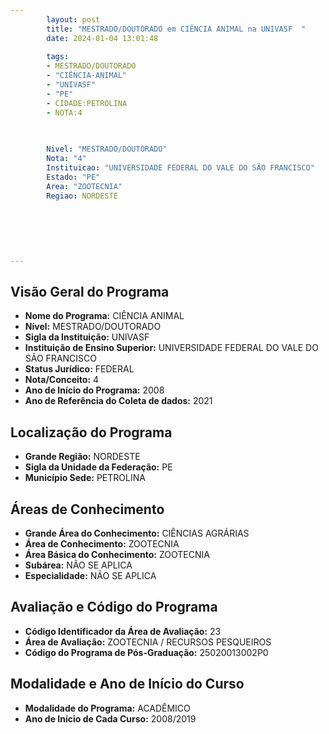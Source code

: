 ```yaml
---
        layout: post
        title: "MESTRADO/DOUTORADO em CIÊNCIA ANIMAL na UNIVASF  "
        date: 2024-01-04 13:01:48
     
        tags:
        - MESTRADO/DOUTORADO
        - "CIÊNCIA-ANIMAL"
        - "UNIVASF"
        - "PE"
        - CIDADE:PETROLINA
        - NOTA:4
        
       

        Nivel: "MESTRADO/DOUTORADO"
        Nota: "4"
        Instituicao: "UNIVERSIDADE FEDERAL DO VALE DO SÃO FRANCISCO"
        Estado: "PE"
        Area: "ZOOTECNIA"
        Regiao: NORDESTE
        
        
        
        
        
        
---
```

## Visão Geral do Programa
- **Nome do Programa:** CIÊNCIA ANIMAL
- **Nível:** MESTRADO/DOUTORADO
- **Sigla da Instituição:** UNIVASF
- **Instituição de Ensino Superior:** UNIVERSIDADE FEDERAL DO VALE DO SÃO FRANCISCO
- **Status Jurídico:** FEDERAL
- **Nota/Conceito:** 4
- **Ano de Início do Programa:** 2008
- **Ano de Referência do Coleta de dados:** 2021

## Localização do Programa
- **Grande Região:** NORDESTE
- **Sigla da Unidade da Federação:** PE
- **Município Sede:** PETROLINA

## Áreas de Conhecimento
- **Grande Área do Conhecimento:** CIÊNCIAS AGRÁRIAS
- **Área de Conhecimento:** ZOOTECNIA
- **Área Básica do Conhecimento:** ZOOTECNIA
- **Subárea:** NÃO SE APLICA
- **Especialidade:** NÃO SE APLICA

## Avaliação e Código do Programa
- **Código Identificador da Área de Avaliação:** 23
- **Área de Avaliação:** ZOOTECNIA / RECURSOS PESQUEIROS
- **Código do Programa de Pós-Graduação:** 25020013002P0


## Modalidade e Ano de Início do Curso
- **Modalidade do Programa:** ACADÊMICO
- **Ano de Início de Cada Curso:** 2008/2019
